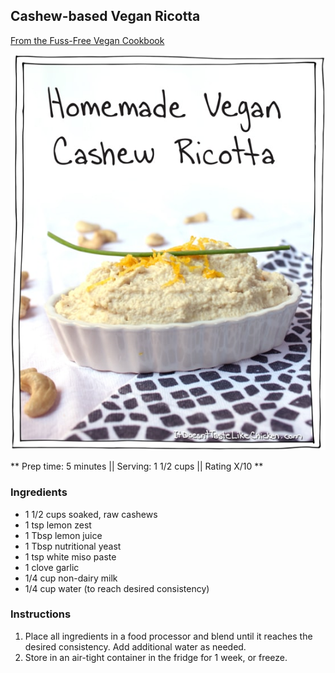 ## Cashew-based Vegan Ricotta

[From the Fuss-Free Vegan Cookbook](https://www.amazon.ca/s?k=fuss+free+vegan&crid=2QXY700P3THUW&sprefix=fuss+fr%2Caps%2C-1&ref=nb_sb_ss_i_1_6)

![Picture](../img/vegan_ricotta.jpg)

** Prep time: 5 minutes || Serving: 1 1/2 cups || Rating X/10 **

### Ingredients

- 1 1/2 cups soaked, raw cashews
- 1 tsp lemon zest
- 1 Tbsp lemon juice
- 1 Tbsp nutritional yeast
- 1 tsp white miso paste
- 1 clove garlic
- 1/4 cup non-dairy milk
- 1/4 cup water (to reach desired consistency)

### Instructions

1. Place all ingredients in a food processor and blend until it reaches the desired consistency. Add additional water as needed.
1. Store in an air-tight container in the fridge for 1 week, or freeze.
